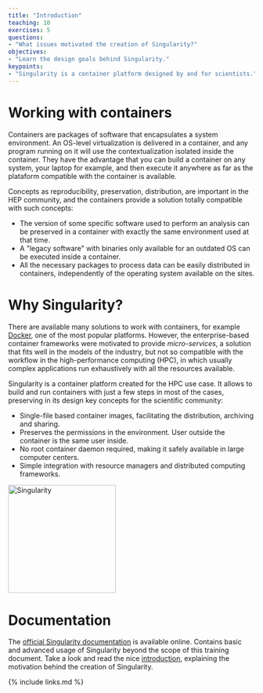 ```yaml
---
title: "Introduction"
teaching: 10
exercises: 5
questions:
- "What issues motivated the creation of Singularity?"
objectives:
- "Learn the design goals behind Singularity."
keypoints:
- "Singularity is a container platform designed by and for scientists."
---
```


# Working with containers

Containers are packages of software that encapsulates a system environment. An OS-level virtualization is delivered
in a container, and any program running on it will use the contextualization isolated inside the container. They have 
the advantage that you can build a container on any system, your laptop for example, and then execute it anywhere
as far as the plataform compatible with the container is available. 

Concepts as reproducibility, preservation, distribution,
are important in the HEP community, and the containers provide a solution totally compatible with such concepts:
* The version of some specific software used to perform an analysis can be preserved in a container with exactly the same
environment used at that time.
* A "legacy software" with binaries only available for an outdated OS can be executed inside a container. 
* All the necessary packages to process data can be easily distributed in containers, independently of the operating
system available on the sites.  

# Why Singularity?

There are available many solutions to work with containers, for example [Docker](https://www.docker.com/), 
one of the most popular platforms. However, the enterprise-based container frameworks were motivated to provide 
_micro-services_, a solution that fits well in the models of the industry, but not so compatible with 
the workflow in the high-performance computing (HPC), in which usually complex applications run exhaustively with 
all the resources available. 
  
Singularity is a container platform created for the HPC use case. It allows to build and run containers with just 
a few steps in most of the cases, preserving in its design key concepts for the scientific community: 
* Single-file based container images, facilitating the distribution, archiving and sharing.
* Preserves the permissions in the environment. User outside the container is the same user inside.
* No root container daemon required, making it safely available in large computer centers.  
* Simple integration with resource managers and distributed computing frameworks.

 
 <a href="https://sylabs.io/guides/3.6/user-guide">
<img src="https://sylabs.io/guides/3.6/user-guide/_static/logo.png" alt="Singularity" width="220">
</a>

# Documentation

The [official Singularity documentation](https://sylabs.io/docs/) is available online. Contains basic and advanced 
usage of Singularity beyond the scope of this training document. Take a look and read the nice 
[introduction](https://sylabs.io/guides/3.6/user-guide/introduction.html), explaining the motivation behind the 
creation of Singularity. 


{% include links.md %}

